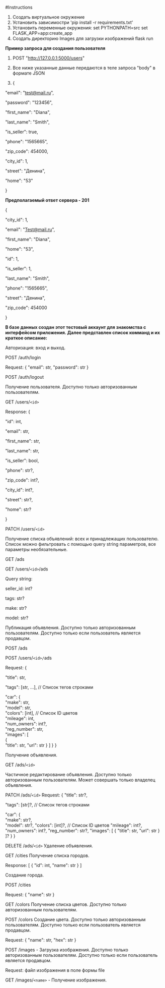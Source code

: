 #Instructions

1. Создать виртуальное окружение
2. Установить зависимостри 'pip install -r requirements.txt'
3. Установить переменные окружения:
    set PYTHONPATH=src
    set FLASK_APP=app:create_app
4. Создать директорию Images для загрузки изображений
flask run

**Пример запроса для создания пользователя**

1. POST "http://127.0.0.1:5000/users"

2. Все ниже указанные данные передаются в теле запроса "body" в формате JSON

3. {

  "email": "test@mail.ru",
  
  "password": "123456",
  
  "first_name": "Diana",
  
  "last_name": "Smith",
  
  "is_seller": true, 
  
  "phone": "1565665",
  
  "zip_code": 454000,
  
  "city_id": 1,
  
  "street": "Денина",
  
  "home": "53"
  
}

**Предполагаемый ответ сервера - 201** 

{

  "city_id": 1,
  
  "email": "Test@mail.ru",
  
  "first_name": "Diana",
  
  "home": "53",
  
  "id": 1,
  
  "is_seller": 1,
  
  "last_name": "Smith",
  
  "phone": "1565665",
  
  "street": "Денина",
  
  "zip_code": 454000
  
}

**В базе данных создан этот тестовый аккаунт для знакомства с интерфейсом приложения. Далее
представлен список комманд и их краткое описание:** 

Авторизация: вход и выход.

POST /auth/login

Request:
{
  "email": str,
  "password": str
}

POST /auth/logout


Получение пользователя. Доступно только авторизованным пользователям.

GET /users/`<id>`

Response:
{

  "id": int,
  
  "email": str,
  
  "first_name": str,
  
  "last_name": str,
  
  "is_seller": bool,
  
  "phone": str?,
  
  "zip_code": int?,
  
  "city_id": int?,
  
  "street": str?,
  
  "home": str?
  
}
 


PATCH /users/`<id>`


Получение списка объявлений: всех и принадлежащих пользователю. 
Список можно фильтровать с помощью query string параметров, все параметры необязательные.

GET /ads

GET /users/`<id>`/ads

Query string:

  seller_id: int?
  
  tags: str?
  
  make: str?
  
  model: str?
  

Публикация объявления. 
Доступно только авторизованным пользователям. 
Доступно только если пользователь является продавцом.

POST /ads

POST /users/`<id>/`ads

Request:
{

  "title": str,
  
  "tags": [str, ...], // Список тегов строками
  
  "car": {  
    "make": str,    
    "model": str,    
    "colors": [int], // Список ID цветов    
    "mileage": int,    
    "num_owners": int?,    
    "reg_number": str,    
    "images": [    
      {    
        "title": str,
        "url": str
      }
    ]
  }
}

Получение объявления.

GET /ads/`<id>`

Частичное редактирование объявления. 
Доступно только авторизованным пользователям. 
Может совершать только владелец объявления.

PATCH /ads/`<id>`
Request:
{
  "title": str?,
  
  "tags": [str]?, // Список тегов строками
  
  "car": {  
    "make": str?,    
    "model": str?,
    "colors": [int]?, // Список ID цветов
    "mileage": int?,
    "num_owners": int?,
    "reg_number": str?,
    "images": [
      {
        "title": str,
        "url": str
      }
    ]?
  }
}
 

DELETE /ads/`<id>` Удаление объявления. 


GET /cities  Получение списка городов.

Response:
[
  {
    "id": int,
    "name": str
  }
]
 

Создание города. 

POST /cities

Request:
{
  "name": str
}

GET /colors Получение списка цветов. Доступно только авторизованным пользователям.

POST /colors Создание цвета. Доступно только авторизованным пользователям. 
Доступно только если пользователь является продавцом. 

Request:
{
  "name": str,
  "hex": str
}

POST /images - Загрузка изображения. Доступно только авторизованным пользователям. 
Доступно только если пользователь является продавцом.

Request:
  файл изображения в поле формы file

GET /images/`<name>` - Получение изображения.





